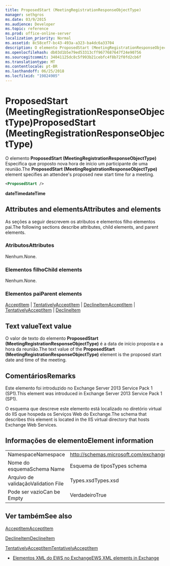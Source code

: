 ```yaml
---
title: ProposedStart (MeetingRegistrationResponseObjectType)
manager: sethgros
ms.date: 03/9/2015
ms.audience: Developer
ms.topic: reference
ms.prod: office-online-server
localization_priority: Normal
ms.assetid: 8c58cef7-bc43-493a-a323-ba4dc6a33704
description: O elemento ProposedStart (MeetingRegistrationResponseObjectType) Especifica que proposto nova hora de início um participante de uma reunião.
ms.openlocfilehash: db03d1b5e79ed53313cff9677687647f24e90756
ms.sourcegitcommit: 34041125dc8c5f993b21cebfc4f8b72f0fd2cb6f
ms.translationtype: MT
ms.contentlocale: pt-BR
ms.lasthandoff: 06/25/2018
ms.locfileid: "19824905"
---
```

# <a name="proposedstart-meetingregistrationresponseobjecttype"></a><span data-ttu-id="56379-103">ProposedStart (MeetingRegistrationResponseObjectType)</span><span class="sxs-lookup"><span data-stu-id="56379-103">ProposedStart (MeetingRegistrationResponseObjectType)</span></span>

<span data-ttu-id="56379-104">O elemento **ProposedStart (MeetingRegistrationResponseObjectType)** Especifica que proposto nova hora de início um participante de uma reunião.</span><span class="sxs-lookup"><span data-stu-id="56379-104">The **ProposedStart (MeetingRegistrationResponseObjectType)** element specifies an attendee's proposed new start time for a meeting.</span></span> 
  
```XML
<ProposedStart />
```

 <span data-ttu-id="56379-105">**dateTime**</span><span class="sxs-lookup"><span data-stu-id="56379-105">**dateTime**</span></span>
## <a name="attributes-and-elements"></a><span data-ttu-id="56379-106">Attributes and elements</span><span class="sxs-lookup"><span data-stu-id="56379-106">Attributes and elements</span></span>

<span data-ttu-id="56379-107">As seções a seguir descrevem os atributos e elementos filho elementos pai.</span><span class="sxs-lookup"><span data-stu-id="56379-107">The following sections describe attributes, child elements, and parent elements.</span></span>
  
### <a name="attributes"></a><span data-ttu-id="56379-108">Atributos</span><span class="sxs-lookup"><span data-stu-id="56379-108">Attributes</span></span>

<span data-ttu-id="56379-109">Nenhum.</span><span class="sxs-lookup"><span data-stu-id="56379-109">None.</span></span>
  
### <a name="child-elements"></a><span data-ttu-id="56379-110">Elementos filho</span><span class="sxs-lookup"><span data-stu-id="56379-110">Child elements</span></span>

<span data-ttu-id="56379-111">Nenhum.</span><span class="sxs-lookup"><span data-stu-id="56379-111">None.</span></span>
  
### <a name="parent-elements"></a><span data-ttu-id="56379-112">Elementos pai</span><span class="sxs-lookup"><span data-stu-id="56379-112">Parent elements</span></span>

<span data-ttu-id="56379-113">[AcceptItem](acceptitem.md) | [TentativelyAcceptItem](tentativelyacceptitem.md) | [DeclineItem](declineitem.md)</span><span class="sxs-lookup"><span data-stu-id="56379-113">[AcceptItem](acceptitem.md) | [TentativelyAcceptItem](tentativelyacceptitem.md) | [DeclineItem](declineitem.md)</span></span>
  
## <a name="text-value"></a><span data-ttu-id="56379-114">Text value</span><span class="sxs-lookup"><span data-stu-id="56379-114">Text value</span></span>

<span data-ttu-id="56379-115">O valor de texto do elemento **ProposedStart (MeetingRegistrationResponseObjectType)** é a data de início proposta e a hora da reunião.</span><span class="sxs-lookup"><span data-stu-id="56379-115">The text value of the **ProposedStart (MeetingRegistrationResponseObjectType)** element is the proposed start date and time of the meeting.</span></span> 
  
## <a name="remarks"></a><span data-ttu-id="56379-116">Comentários</span><span class="sxs-lookup"><span data-stu-id="56379-116">Remarks</span></span>

<span data-ttu-id="56379-117">Este elemento foi introduzido no Exchange Server 2013 Service Pack 1 (SP1).</span><span class="sxs-lookup"><span data-stu-id="56379-117">This element was introduced in Exchange Server 2013 Service Pack 1 (SP1).</span></span>
  
<span data-ttu-id="56379-118">O esquema que descreve este elemento está localizado no diretório virtual do IIS que hospeda os Serviços Web do Exchange.</span><span class="sxs-lookup"><span data-stu-id="56379-118">The schema that describes this element is located in the IIS virtual directory that hosts Exchange Web Services.</span></span>
  
## <a name="element-information"></a><span data-ttu-id="56379-119">Informações de elemento</span><span class="sxs-lookup"><span data-stu-id="56379-119">Element information</span></span>

|||
|:-----|:-----|
|<span data-ttu-id="56379-120">Namespace</span><span class="sxs-lookup"><span data-stu-id="56379-120">Namespace</span></span>  <br/> |http://schemas.microsoft.com/exchange/services/2006/types  <br/> |
|<span data-ttu-id="56379-121">Nome do esquema</span><span class="sxs-lookup"><span data-stu-id="56379-121">Schema Name</span></span>  <br/> |<span data-ttu-id="56379-122">Esquema de tipos</span><span class="sxs-lookup"><span data-stu-id="56379-122">Types schema</span></span>  <br/> |
|<span data-ttu-id="56379-123">Arquivo de validação</span><span class="sxs-lookup"><span data-stu-id="56379-123">Validation File</span></span>  <br/> |<span data-ttu-id="56379-124">Types.xsd</span><span class="sxs-lookup"><span data-stu-id="56379-124">Types.xsd</span></span>  <br/> |
|<span data-ttu-id="56379-125">Pode ser vazio</span><span class="sxs-lookup"><span data-stu-id="56379-125">Can be Empty</span></span>  <br/> |<span data-ttu-id="56379-126">Verdadeiro</span><span class="sxs-lookup"><span data-stu-id="56379-126">True</span></span>  <br/> |
   
## <a name="see-also"></a><span data-ttu-id="56379-127">Ver também</span><span class="sxs-lookup"><span data-stu-id="56379-127">See also</span></span>



[<span data-ttu-id="56379-128">AcceptItem</span><span class="sxs-lookup"><span data-stu-id="56379-128">AcceptItem</span></span>](acceptitem.md)
  
[<span data-ttu-id="56379-129">DeclineItem</span><span class="sxs-lookup"><span data-stu-id="56379-129">DeclineItem</span></span>](declineitem.md)
  
[<span data-ttu-id="56379-130">TentativelyAcceptItem</span><span class="sxs-lookup"><span data-stu-id="56379-130">TentativelyAcceptItem</span></span>](tentativelyacceptitem.md)


- [<span data-ttu-id="56379-131">Elementos XML do EWS no Exchange</span><span class="sxs-lookup"><span data-stu-id="56379-131">EWS XML elements in Exchange</span></span>](ews-xml-elements-in-exchange.md)

